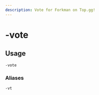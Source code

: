 ```yaml
---
description: Vote for Forkman on Top.gg!
---
```


# -vote

## Usage

```
-vote
```

### Aliases

```
-vt
```